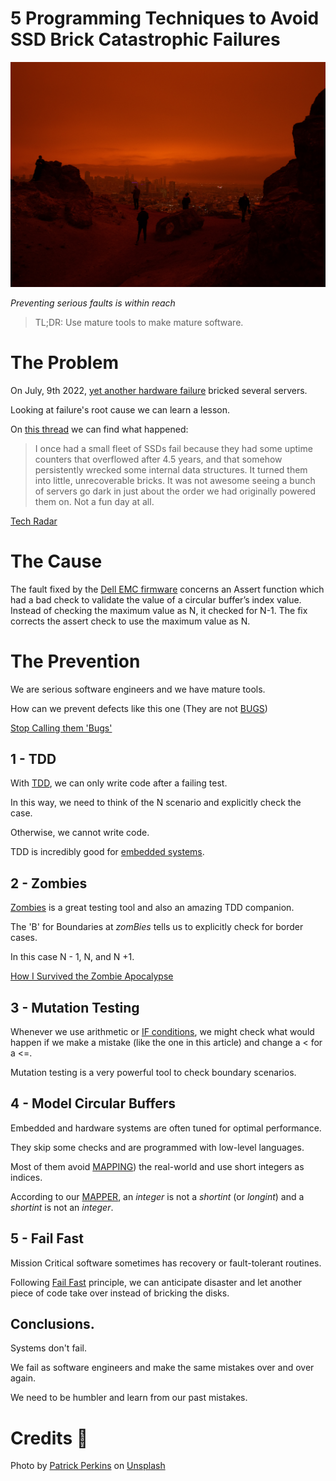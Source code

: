 # 5 Programming Techniques to Avoid SSD Brick Catastrophic Failures

![5 Programming Techniques to Avoid SSD Brick Catastrophic Failures](5%20Programming%20Techniques%20to%20Avoid%20SSD%20Brick%20Catastrophic%20Failures.jpg)

*Preventing serious faults is within reach*

> TL;DR: Use mature tools to make mature software.

# The Problem

On July, 9th 2022, [yet another hardware failure](https://twitter.com/girlhacker/status/1545646297348050946) bricked several servers.

Looking at failure's root cause we can learn a lesson.

On [this thread](https://news.ycombinator.com/item?id=32028511) we can find what happened:

> I once had a small fleet of SSDs fail because they had some uptime counters that overflowed after 4.5 years, and that somehow persistently wrecked some internal data structures. It turned them into little, unrecoverable bricks.
> It was not awesome seeing a bunch of servers go dark in just about the order we had originally powered them on. Not a fun day at all.

[Tech Radar](https://www.techradar.com/news/new-bug-destroys-hpe-ssds-after-40000-hours)

# The Cause

The fault fixed by the [Dell EMC firmware](https://www.dell.com/support/home/es-ar/drivers/driversdetails?driverid=8h6hj&oscode=w12r2) concerns an Assert function which had a bad check to validate the value of a circular buffer’s index value. Instead of checking the maximum value as N, it checked for N-1. The fix corrects the assert check to use the maximum value as N.

# The Prevention

We are serious software engineers and we have mature tools.

How can we prevent defects like this one
(They are not [BUGS](https://github.com/mcsee/Software-Design-Articles/tree/main/Articles/Quality/Stop%20Calling%20them%20'Bugs'/readme.md))

[Stop Calling them 'Bugs'](https://github.com/mcsee/Software-Design-Articles/tree/main/Articles/Quality/Stop%20Calling%20them%20'Bugs'/readme.md)

## 1 - TDD

With [TDD](https://github.com/mcsee/Software-Design-Articles/tree/main/Articles/TDD%20Conference%202021/TDD%20Conference%202021%20-%20All%20Talks/readme.md), we can only write code after a failing test.

In this way, we need to think of the N scenario and explicitly check the case.

Otherwise, we cannot write code.

TDD is incredibly good for [embedded systems](https://amzn.to/3k3Ok1M).

## 2 - Zombies

[Zombies](https://github.com/mcsee/Software-Design-Articles/tree/main/Articles/TDD/How%20I%20Survived%20the%20Zombie%20Apocalypse/readme.md) is a great testing tool and also an amazing TDD companion.

The 'B' for Boundaries at *zomBies* tells us to explicitly check for border cases.

In this case N - 1, N, and N +1.

[How I Survived the Zombie Apocalypse](https://github.com/mcsee/Software-Design-Articles/tree/main/Articles/TDD/How%20I%20Survived%20the%20Zombie%20Apocalypse/readme.md)

## 3 - Mutation Testing

Whenever we use arithmetic or [IF conditions](https://github.com/mcsee/Software-Design-Articles/tree/main/Articles/Theory/How%20to%20Get%20Rid%20of%20Annoying%20IFs%20Forever/readme.md), we might check what would happen if we make a mistake (like the one in this article) and change a < for a <=.
 
Mutation testing is a very powerful tool to check boundary scenarios.

## 4 - Model Circular Buffers

Embedded and hardware systems are often tuned for optimal performance.

They skip some checks and are programmed with low-level languages.

Most of them avoid [MAPPING](https://github.com/mcsee/Software-Design-Articles/tree/main/Articles/Theory/The%20One%20and%20Only%20Software%20Design%20Principle/readme.md)) the real-world and use short integers as indices.

According to our [MAPPER](https://github.com/mcsee/Software-Design-Articles/tree/main/Articles/Theory/What%20is%20(wrong%20with)%20software/readme.md), an *integer* is not a *shortint* (or *longint*) and a *shortint* is not an *integer*.

## 5 - Fail Fast

Mission Critical software sometimes has recovery or fault-tolerant routines.

Following [Fail Fast](https://github.com/mcsee/Software-Design-Articles/tree/main/Articles/Theory/Fail%20Fast/readme.md) principle, we can anticipate disaster and let another piece of code take over instead of bricking the disks.

## Conclusions.

Systems don't fail.

We fail as software engineers and make the same mistakes over and over again.

We need to be humbler and learn from our past mistakes.

# Credits 🙏

Photo by [Patrick Perkins](https://unsplash.com/@patrickperkins) on [Unsplash](https://unsplash.com/s/photos/disaste)